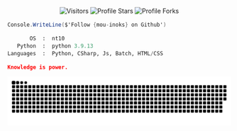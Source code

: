 <p align="center"><img src="https://gpvc.arturio.dev/mou-inoks" alt="Visitors"></a>
<img src="https://img.shields.io/badge/dynamic/json?&label=Total%20Stars&color=bb2527&style=flat&style=for-the-badge&query=%24.stars&url=https://api.github-star-counter.workers.dev/user/mou-inoks" alt="Profile Stars"></a>
<img src="https://img.shields.io/badge/dynamic/json?&label=Total%20Forks&color=bb2527&style=flat&style=for-the-badge&query=%24.forks&url=https://api.github-star-counter.workers.dev/user/mou-inoks" alt="Profile Forks"></a>

```csharp
Console.WriteLine($'Follow {mou-inoks} on Github')
```

```python
       OS  :  nt10
   Python  :  python 3.9.13
Languages  :  Python, CSharp, Js, Batch, HTML/CSS
```

```json
Knowledge is power.
```

<img src="https://github.com/mou-inoks/mou-inoks/blob/output/github-contribution-grid-snake-dark.svg" alt="snake">
